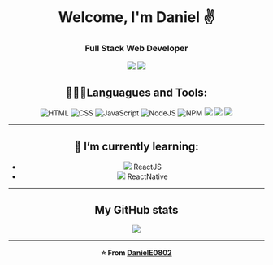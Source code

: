 
<h1 align="center">Welcome, I'm Daniel ✌️</h1>
<h3 align="center">Full Stack Web Developer</h3>
<div align="center">
  <a href="https://www.linkedin.com/in/daniel-estupi%C3%B1%C3%A1n/"><img src="https://img.icons8.com/doodle/48/000000/linkedin--v2.png"></a>
  <a href="https://github.com/DanielE0802"><img src="https://img.icons8.com/doodle/48/000000/github--v1.png" ></a>


## 👨🏽‍💻Languagues and Tools:
<div>
<img alt="HTML" src="https://img.icons8.com/color/64/000000/html-5--v1.png"/>
<img alt="CSS" src="https://img.icons8.com/color/64/000000/css3.png"/>
<img alt="JavaScript" src="https://img.icons8.com/color/64/000000/javascript.png"/>
<img alt="NodeJS" src="https://img.icons8.com/color/64/000000/nodejs.png"/>
<img alt="NPM" src="https://img.icons8.com/color/64/000000/npm.png"/>
<img src="https://img.icons8.com/color/64/000000/visual-studio-code-2019.png"/>
<img src="https://img.icons8.com/wired/64/000000/postman-api.png"/>
<img src="https://img.icons8.com/color/64/000000/sass.png"/>
</div>

---

## 🌱 I’m currently learning:
- <img src="https://img.icons8.com/officexs/000000/react.png"/> ReactJS  
-  <img src="https://img.icons8.com/cute-clipart/18/000000/react-native.png"/> ReactNative 

---

## My GitHub stats  

<a href="https://github.com/anuraghazra/github-readme-stats">
  <img align="center" src="https://github-readme-stats.vercel.app/api?username=DanielE0802&show_icons=true&theme=blue-green" />
</a>

---
**⭐️ From [DanielE0802](https://github.com/DanielE0802)**

